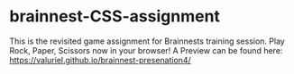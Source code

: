 # brainnest-CSS-assignment
This is the revisited game assignment for Brainnests training session.
Play Rock, Paper, Scissors now in your browser!
A Preview can be found here: https://valuriel.github.io/brainnest-presenation4/
